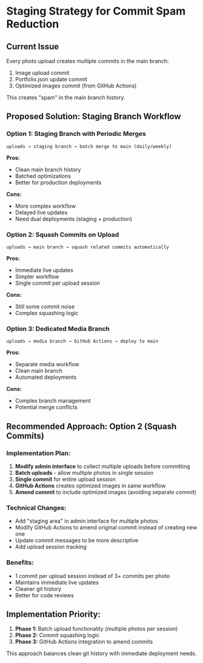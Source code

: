 # Staging Strategy for Commit Spam Reduction

## Current Issue
Every photo upload creates multiple commits in the main branch:
1. Image upload commit
2. Portfolio.json update commit
3. Optimized images commit (from GitHub Actions)

This creates "spam" in the main branch history.

## Proposed Solution: Staging Branch Workflow

### Option 1: Staging Branch with Periodic Merges
```
uploads → staging branch → batch merge to main (daily/weekly)
```

**Pros:**
- Clean main branch history
- Batched optimizations
- Better for production deployments

**Cons:**
- More complex workflow
- Delayed live updates
- Need dual deployments (staging + production)

### Option 2: Squash Commits on Upload
```
uploads → main branch → squash related commits automatically
```

**Pros:**
- Immediate live updates
- Simpler workflow
- Single commit per upload session

**Cons:**
- Still some commit noise
- Complex squashing logic

### Option 3: Dedicated Media Branch
```
uploads → media branch → GitHub Actions → deploy to main
```

**Pros:**
- Separate media workflow
- Clean main branch
- Automated deployments

**Cons:**
- Complex branch management
- Potential merge conflicts

## Recommended Approach: Option 2 (Squash Commits)

### Implementation Plan:
1. **Modify admin interface** to collect multiple uploads before committing
2. **Batch uploads** - allow multiple photos in single session
3. **Single commit** for entire upload session
4. **GitHub Actions** creates optimized images in same workflow
5. **Amend commit** to include optimized images (avoiding separate commit)

### Technical Changes:
- Add "staging area" in admin interface for multiple photos
- Modify GitHub Actions to amend original commit instead of creating new one
- Update commit messages to be more descriptive
- Add upload session tracking

### Benefits:
- 1 commit per upload session instead of 3+ commits per photo
- Maintains immediate live updates
- Cleaner git history
- Better for code reviews

## Implementation Priority:
1. **Phase 1:** Batch upload functionality (multiple photos per session)
2. **Phase 2:** Commit squashing logic
3. **Phase 3:** GitHub Actions integration to amend commits

This approach balances clean git history with immediate deployment needs.